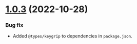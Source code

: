 <a name="1.0.3"></a>
# [1.0.3](https://github.com/ts-stack/cookies/releases/tag/1.0.3) (2022-10-28)

### Bug fix

- Added `@types/keygrip` to dependencies in `package.json`.
